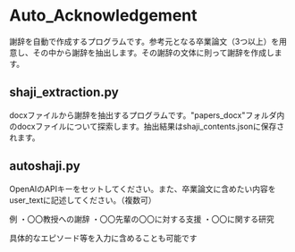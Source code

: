 # Auto_Acknowledgement
謝辞を自動で作成するプログラムです。参考元となる卒業論文（3つ以上）を用意し、その中から謝辞を抽出します。その謝辞の文体に則って謝辞を作成します。

## shaji_extraction.py
docxファイルから謝辞を抽出するプログラムです。"papers_docx"フォルダ内のdocxファイルについて探索します。抽出結果はshaji_contents.jsonに保存されます。

## autoshaji.py
OpenAIのAPIキーをセットしてください。また、卒業論文に含めたい内容をuser_textに記述してください。（複数可）

例
・〇〇教授への謝辞
・〇〇先輩の〇〇に対する支援
・〇〇に関する研究

具体的なエピソード等を入力に含めることも可能です